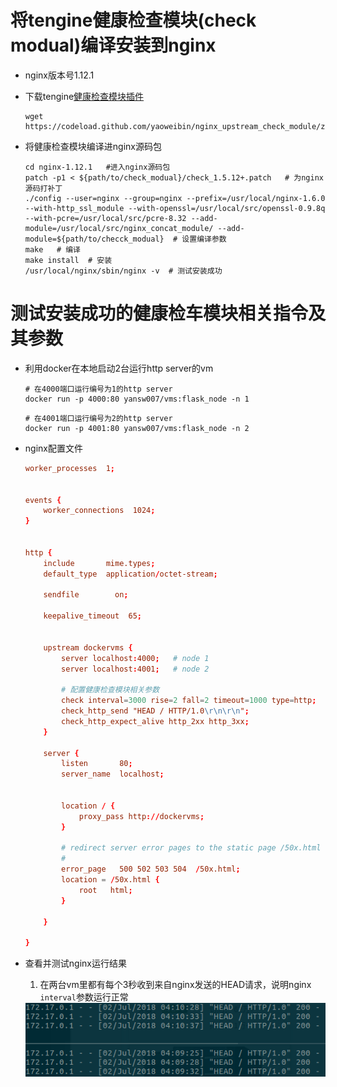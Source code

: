 # 将tengine健康检查模块(check modual)编译安装到nginx

- nginx版本号1.12.1
- 下载tengine[健康检查模块插件](https://github.com/yaoweibin/nginx_upstream_check_module)

    ```shell
    wget https://codeload.github.com/yaoweibin/nginx_upstream_check_module/zip/master
    ```

- 将健康检查模块编译进nginx源码包

    ```
    cd nginx-1.12.1   #进入nginx源码包
    patch -p1 < ${path/to/check_modual}/check_1.5.12+.patch   # 为nginx源码打补丁
    ./config --user=nginx --group=nginx --prefix=/usr/local/nginx-1.6.0 --with-http_ssl_module --with-openssl=/usr/local/src/openssl-0.9.8q --with-pcre=/usr/local/src/pcre-8.32 --add-module=/usr/local/src/nginx_concat_module/ --add-module=${path/to/checck_modual}  # 设置编译参数
    make   # 编译
    make install  # 安装
    /usr/local/nginx/sbin/nginx -v  # 测试安装成功
    ```

# 测试安装成功的健康检车模块相关指令及其参数

- 利用docker在本地启动2台运行http server的vm

    ```
    # 在4000端口运行编号为1的http server
    docker run -p 4000:80 yansw007/vms:flask_node -n 1
    ```
    ```
    # 在4001端口运行编号为2的http server
    docker run -p 4001:80 yansw007/vms:flask_node -n 2
    ```

- nginx配置文件

    ```nginx.conf
    worker_processes  1;


    events {
        worker_connections  1024;
    }


    http {
        include       mime.types;
        default_type  application/octet-stream;

        sendfile        on;

        keepalive_timeout  65;


        upstream dockervms {
            server localhost:4000;   # node 1
            server localhost:4001;   # node 2

            # 配置健康检查模块相关参数
            check interval=3000 rise=2 fall=2 timeout=1000 type=http;
            check_http_send "HEAD / HTTP/1.0\r\n\r\n";
            check_http_expect_alive http_2xx http_3xx;
        }

        server {
            listen       80;
            server_name  localhost;


            location / {
                proxy_pass http://dockervms;
            }

            # redirect server error pages to the static page /50x.html
            #
            error_page   500 502 503 504  /50x.html;
            location = /50x.html {
                root   html;
            }

        }

    }
    ```

- 查看并测试nginx运行结果

    1. 在两台vm里都有每个3秒收到来自nginx发送的HEAD请求，说明nginx `interval`参数运行正常
    
    <img src='interval.png'>